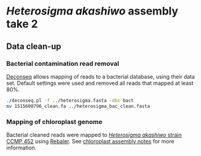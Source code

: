 # *Heterosigma akashiwo* assembly take 2

## Data clean-up
### Bacterial contamination read removal
[Deconseq](http://deconseq.sourceforge.net/) allows mapping of reads to a bacterial database, using their data set.  Default settings were used and removed all reads that mapped at least 80%.
```bash
./deconseq.pl -f ../heterosigma.fasta -dbs bact
mv 1515608796_clean.fa ../heterosigma_bac_clean.fasta
```

### Mapping of chloroplast genome
Bacterial cleaned reads were mapped to [*Heterosigma akashiwo* strain CCMP 452](https://www.ncbi.nlm.nih.gov/nuccore/EU168191.1) using [Rebaler](https://github.com/rrwick/Rebaler).  See [chloroplast assembly notes](https://github.com/calandryll/ha_genome/chloroplast_assembly.md) for more information.
